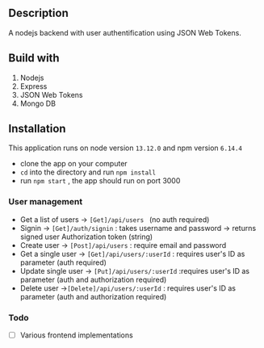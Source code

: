 ## Description

A nodejs backend with user authentification using JSON Web Tokens.

## Build with

1. Nodejs
2. Express
3. JSON Web Tokens
4. Mongo DB

## Installation


This application runs on node version `13.12.0` and npm version `6.14.4`

-  clone the app on your computer
-  `cd` into the directory and run `npm install`
-  run `npm start` , the app should run on port 3000


### User management

- Get a list of users -> `[Get]/api/users ` (no auth required)
- Signin -> `[Get]/auth/signin` : takes username and password -> returns signed user Authorization token (string)
- Create user -> `[Post]/api/users` : require email and password
- Get a single user -> `[Get]/api/users/:userId` : requires user's ID as parameter (auth required)
- Update single user -> `[Put]/api/users/:userId` :requires user's ID as parameter (auth and authorization required)
- Delete user ->`[Delete]/api/users/:userId` : requires user's ID as parameter (auth and authorization required)




### Todo

- [ ] Various frontend implementations


